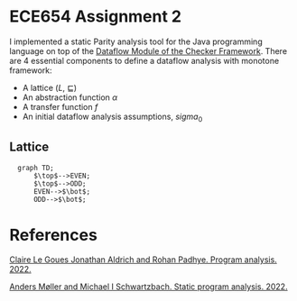 # ECE654 Assignment 2

I implemented a static Parity analysis tool for the Java programming language on top of the [Dataflow Module of the Checker Framework](https://checkerframework.org/manual/checker-framework-dataflow-manual.pdf). There are 4 essential components to define a dataflow analysis with monotone framework:
* A lattice ($L$, $\sqsubseteq$)
* An abstraction function $\alpha$
* A transfer function $f$
* An initial dataflow analysis assumptions, $sigma_0$


## Lattice
```mermaid
  graph TD;
      $\top$-->EVEN;
      $\top$-->ODD;
      EVEN-->$\bot$;
      ODD-->$\bot$;
```

# References
[Claire Le Goues Jonathan Aldrich and Rohan Padhye. Program analysis. 2022.](https://cmu-program-analysis.github.io/2023/resources/program-analysis.pdf)

[Anders Møller and Michael I Schwartzbach. Static program analysis. 2022.](https://cs.au.dk/~amoeller/spa/spa.pdf)